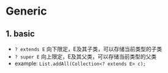 # Generic

## 1. basic

-   `? extends E` 向下限定，E及其子类，可以存储当前类型的子类
-   `? super E` 向上限定，E及其父类，可以存储当前类型的父类
-   example: `List.addAll(Collection<? extends E> c);`